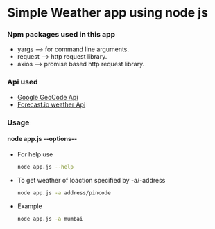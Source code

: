 # Simple Weather app using node js

### Npm packages used in this app

* yargs --> for command line arguments.
* request --> http request library.
* axios --> promise based http request library.

### Api used

* [Google GeoCode Api](https://developers.google.com/maps/documentation/geocoding/start "Google Geocode api Guide")
* [Forecast.io weather Api](https://darksky.net/dev/docs "Forecast Api starting guide")

### Usage

#### node app.js --options--

* For help use
  ```bash
  node app.js --help
  ```
* To get weather of loaction specified by -a/-address

  ```bash
  node app.js -a address/pincode
  ```

* Example
  ```bash
  node app.js -a mumbai
  ```
